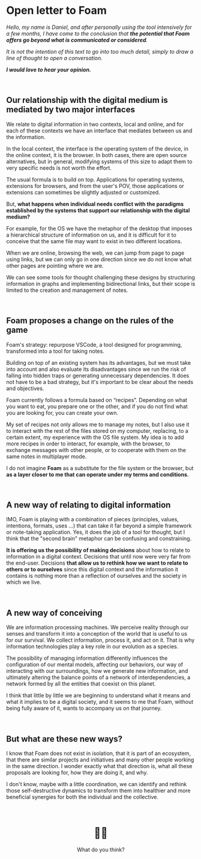 # Open letter to Foam 

*Hello, my name is Daniel, and after personally using the tool intensively for a few months, I have come to the conclusion that **the potential that Foam offers go beyond what is communicated or considered**.*

*It is not the intention of this text to go into too much detail, simply to draw a line of thought to open a conversation.*

***I would love to hear your opinion.***

<br>

## Our relationship with the digital medium is mediated by two major interfaces

We relate to digital information in two contexts, local and online, and for each of these contexts we have an interface that mediates between us and the information.

In the local context, the interface is the operating system of the device, in the online context, it is the browser. In both cases, there are open source alternatives, but in general, modifying systems of this size to adapt them to very specific needs is not worth the effort.

The usual formula is to build on top. Applications for operating systems, extensions for browsers, and from the user's POV, those applications or extensions can sometimes be slightly adjusted or customized.

But, **what happens when individual needs conflict with the paradigms established by the systems that support our relationship with the digital medium?**

For example, for the OS we have the metaphor of the desktop that imposes a hierarchical structure of information on us, and it is difficult for it to conceive that the same file may want to exist in two different locations.

When we are online, browsing the web, we can jump from page to page using links, but we can only go in one direction since we do not know what other pages are pointing where we are.

We can see some tools for thought challenging these designs by structuring information in graphs and implementing bidirectional links, but their scope is limited to the creation and management of notes. 

<br>

## Foam proposes a change on the rules of the game

Foam's strategy: repurpose VSCode, a tool designed for programming, transformed into a tool for taking notes.

Building on top of an existing system has its advantages, but we must take into account and also evaluate its disadvantages since we run the risk of falling into hidden traps or generating unnecessary dependencies. It does not have to be a bad strategy, but it's important to be clear about the needs and objectives.

Foam currently follows a formula based on “recipes”. Depending on what you want to eat, you prepare one or the other, and if you do not find what you are looking for, you can create your own.

My set of recipes not only allows me to manage my notes, but I also use it to interact with the rest of the files stored on my computer, replacing, to a certain extent, my experience with the OS file system. My idea is to add more recipes in order to interact, for example, with the browser, to exchange messages with other people, or to cooperate with them on the same notes in multiplayer mode.

I do not imagine **Foam** as a substitute for the file system or the browser, but **as a layer closer to me that can operate under my terms and conditions**.

<br>

## A new way of relating to digital information

IMO, Foam is playing with a combination of pieces (principles, values, intentions, formats, uses ...) that can take it far beyond a simple framework or note-taking application. Yes, it does the job of a tool for thought, but I think that the "second brain" metaphor can be confusing and constraining.

**It is offering us the possibility of making decisions** about how to relate to information in a digital context. Decisions that until now were very far from the end-user. Decisions **that allow us to rethink how we want to relate to others or to ourselves** since this digital context and the information it contains is nothing more than a reflection of ourselves and the society in which we live.

<br>

## A new way of conceiving

We are information processing machines. We perceive reality through our senses and transform it into a conception of the world that is useful to us for our survival. We collect information, process it, and act on it. That is why information technologies play a key role in our evolution as a species.

The possibility of managing information differently influences the configuration of our mental models, affecting our behaviors, our way of interacting with our surroundings, how we generate new information, and ultimately altering the balance points of a network of interdependencies, a network formed by all the entities that coexist on this planet.

I think that little by little we are beginning to understand what it means and what it implies to be a digital society, and it seems to me that Foam, without being fully aware of it, wants to accompany us on that journey.

<br>

## But what are these new ways?

I know that Foam does not exist in isolation, that it is part of an ecosystem, that there are similar projects and initiatives and many other people working in the same direction. I wonder exactly what that direction is, what all these proposals are looking for, how they are doing it, and why.

I don't know, maybe with a little coordination, we can identify and rethink those self-destructive dynamics to transform them into healthier and more beneficial synergies for both the individual and the collective.

<br>

<div align="center">
<h1>🤷‍♂️</h1>
What do you think?
</div>
